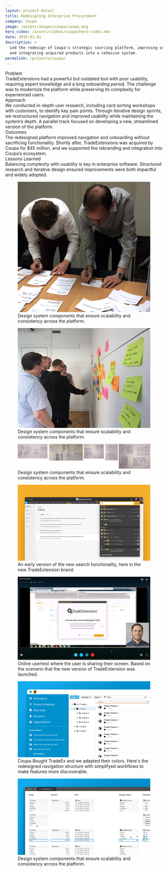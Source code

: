 ```yaml
---
layout: project-detail
title: Redesigning Enterprise Procurement
company: Coupa
image: /assets/images/coupa/coupa.png
hero_video: /assets/videos/coupa/hero-video.m4v
date: 2016-01-01
description: >
  Led the redesign of Coupa's strategic sourcing platform, improving usability
  and integrating acquired products into a cohesive system.
permalink: /projects/coupa/
---
```


<div class="project-grid">
  <div class="grid-headline">Problem</div>
  <div class="grid-content">
    TradeExtensions had a powerful but outdated tool with poor usability, requiring expert knowledge and a long onboarding period. The challenge was to modernize the platform while preserving its complexity for experienced users.
  </div>
  
  <div class="grid-headline">Approach</div>
  <div class="grid-content">
    We conducted in-depth user research, including card sorting workshops with customers, to identify key pain points. Through iterative design sprints, we restructured navigation and improved usability while maintaining the system’s depth. A parallel track focused on developing a new, streamlined version of the platform.
  </div>

  <div class="grid-headline">Outcomes</div>
  <div class="grid-content">
    The redesigned platform improved navigation and onboarding without sacrificing functionality. Shortly after, TradeExtensions was acquired by Coupa for $45 million, and we supported the rebranding and integration into Coupa’s ecosystem.
  </div>

  <div class="grid-headline">Lessons Learned</div>
  <div class="grid-content">
    Balancing complexity with usability is key in enterprise software. Structured research and iterative design ensured improvements were both impactful and widely adopted.
  </div>
</div>

<figure class="project-image">
  <img src="/assets/images/coupa/card-sorting-coupa.png" alt="Components of the CSO design system, including icons, typography, and color palettes.">
  <figcaption>Design system components that ensure scalability and consistency across the platform.</figcaption>
</figure>
<figure class="project-image">
  <img src="/assets/images/coupa/coupa_ws.png" alt="Components of the CSO design system, including icons, typography, and color palettes.">
  <figcaption>Design system components that ensure scalability and consistency across the platform.</figcaption>
</figure>
<figure class="project-image">
  <img src="/assets/images/coupa/sketching.png" alt="Components of the CSO design system, including icons, typography, and color palettes.">
  <figcaption>Design system components that ensure scalability and consistency across the platform.</figcaption>
</figure>
<figure class="project-image">
  <img src="/assets/images/coupa/tradeex_theme.png" alt="Components of the CSO design system, including icons, typography, and color palettes.">
  <figcaption>An early version of the new search functionality, here in the new TradeExtension brand.</figcaption>
</figure>
<figure class="project-image">
  <img src="/assets/images/coupa/usertest.png" alt="Comparison of old and new navigation systems in Coupa, showcasing improved hierarchy and usability.">
  <figcaption>Online usertest where the user is sharing their screen. Based on the scenario that the new version of TradeExtension was launched.</figcaption>
</figure>
<figure class="project-image">
  <img src="/assets/images/coupa/navigation.png" alt="Comparison of old and new navigation systems in Coupa, showcasing improved hierarchy and usability.">
  <figcaption>Coupa Bought TradeEx and we adapted their colors. Here's the redesigned navigation structure with simplifyed workflows to make features more discoverable.</figcaption>
</figure>
<figure class="project-image">
  <img src="/assets/images/coupa/designsystem.png" alt="Components of the CSO design system, including icons, typography, and color palettes.">
  <figcaption>Design system components that ensure scalability and consistency across the platform.</figcaption>
</figure>


